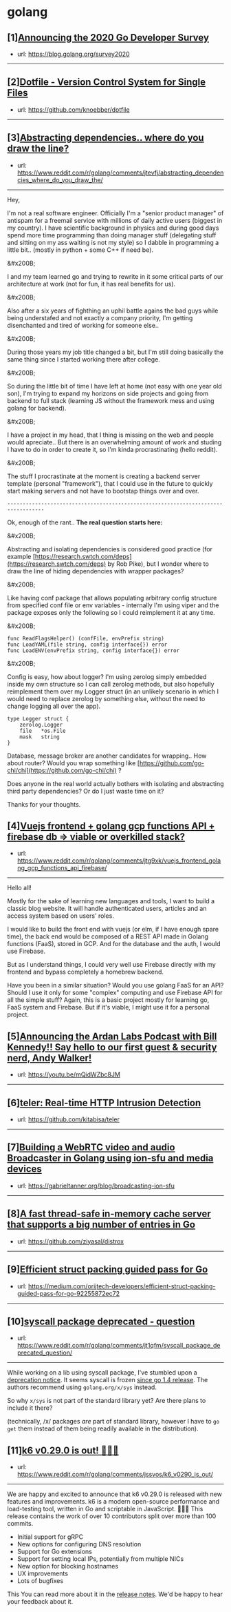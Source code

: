 # golang
## [1][Announcing the 2020 Go Developer Survey](https://www.reddit.com/r/golang/comments/jeuosg/announcing_the_2020_go_developer_survey/)
- url: https://blog.golang.org/survey2020
---

## [2][Dotfile - Version Control System for Single Files](https://www.reddit.com/r/golang/comments/jt9yp7/dotfile_version_control_system_for_single_files/)
- url: https://github.com/knoebber/dotfile
---

## [3][Abstracting dependencies.. where do you draw the line?](https://www.reddit.com/r/golang/comments/jtevfj/abstracting_dependencies_where_do_you_draw_the/)
- url: https://www.reddit.com/r/golang/comments/jtevfj/abstracting_dependencies_where_do_you_draw_the/
---
Hey,

I'm not a real software engineer. Officially I'm a "senior product manager" of antispam for a freemail service with millions of daily active users (biggest in my country). I have scientific background in physics and during good days spend more time programming than doing manager stuff (delegating stuff and sitting on my ass waiting is not my style) so I dabble in programming a little bit.. (mostly in python + some C++ if need be).

&amp;#x200B;

I and my team learned go and trying to rewrite in it some critical parts of our architecture at work (not for fun, it has real benefits for us).

&amp;#x200B;

Also after a six years of fighthing an uphil battle agains the bad guys while being understafed and not exactly a company priority, I'm getting disenchanted and tired of working for someone else..

&amp;#x200B;

During those years my job title changed a bit, but I'm still doing basically the same thing since I started working there after college.

&amp;#x200B;

So during the little bit of time I have left at home (not easy with one year old son), I'm trying to expand my horizons on side projects and going from backend to full stack (learning JS without the framework mess and using golang for backend).

&amp;#x200B;

I have a project in my head, that I thing is missing on the web and people would apreciate.. But there is an overwhelming amount of work and studing I have to do in order to create it, so I'm kinda procrastinating (hello reddit).

&amp;#x200B;

The stuff I procrastinate at the moment is creating a backend server template (personal "framework"), that I could use in the future to quickly start making servers and not have to bootstap things over and over.

`----------------------------------------------------------------------------------`

Ok, enough of the rant.. **The real question starts here:**

&amp;#x200B;

Abstracting and isolating dependencies is considered good practice (for example [https://research.swtch.com/deps](https://research.swtch.com/deps) by Rob Pike), but I wonder where to draw the line of hiding dependencies with wrapper packages?

&amp;#x200B;

Like having conf package that allows populating arbitrary config structure from specified conf file or env variables - internally I'm using viper and the package exposes only the following so I could reimplement it at any time.

&amp;#x200B;

    func ReadFlagsHelper() (confFile, envPrefix string)
    func LoadYAML(file string, config interface{}) error
    func LoadENV(envPrefix string, config interface{}) error

&amp;#x200B;

Config is easy, how about logger? I'm using zerolog simply embedded inside my own structure so I can call zerolog methods, but also hopefully reimplement them over my Logger struct (in an unlikely scenario in which I would need to replace zerolog by something else, without the need to change logging all over the app).

    type Logger struct {
        zerolog.Logger
        file   *os.File
        mask   string
    }

Database, message broker are another candidates for wrapping.. How about router? Would you wrap something like [https://github.com/go-chi/chi](https://github.com/go-chi/chi) ?

Does anyone in the real world actually bothers with isolating and abstracting third party dependencies? Or do I just waste time on it?  


Thanks for your thoughts.
## [4][Vuejs frontend + golang gcp functions API + firebase db =&gt; viable or overkilled stack?](https://www.reddit.com/r/golang/comments/jtg9xk/vuejs_frontend_golang_gcp_functions_api_firebase/)
- url: https://www.reddit.com/r/golang/comments/jtg9xk/vuejs_frontend_golang_gcp_functions_api_firebase/
---
Hello all!

Mostly for the sake of learning new languages and tools, I want to build a classic blog website. It will handle authenticated users, articles and an access system based on users' roles. 

I would like to build the front end with vuejs (or elm, if I have enough spare time), the back end would be composed of a REST API made in Golang functions (FaaS), stored in GCP. And for the database and the auth, I would use Firebase.

But as I understand things, I could very well use Firebase directly with my frontend and bypass completely a homebrew backend.

Have you been in a similar situation? Would you use golang FaaS for an API? Should I use it only for some "complex" computing and use Firebase API for all the simple stuff?
Again, this is a basic project mostly for learning go, FaaS system and Firebase. But if it's viable, I might use it for a personal project.
## [5][Announcing the Ardan Labs Podcast with Bill Kennedy!! Say hello to our first guest &amp; security nerd, Andy Walker!](https://www.reddit.com/r/golang/comments/jswlix/announcing_the_ardan_labs_podcast_with_bill/)
- url: https://youtu.be/mQidWZbc8JM
---

## [6][teler: Real-time HTTP Intrusion Detection](https://www.reddit.com/r/golang/comments/jszbf3/teler_realtime_http_intrusion_detection/)
- url: https://github.com/kitabisa/teler
---

## [7][Building a WebRTC video and audio Broadcaster in Golang using ion-sfu and media devices](https://www.reddit.com/r/golang/comments/jszgcn/building_a_webrtc_video_and_audio_broadcaster_in/)
- url: https://gabrieltanner.org/blog/broadcasting-ion-sfu
---

## [8][A fast thread-safe in-memory cache server that supports a big number of entries in Go](https://www.reddit.com/r/golang/comments/jt13nd/a_fast_threadsafe_inmemory_cache_server_that/)
- url: https://github.com/ziyasal/distrox
---

## [9][Efficient struct packing guided pass for Go](https://www.reddit.com/r/golang/comments/jtgehp/efficient_struct_packing_guided_pass_for_go/)
- url: https://medium.com/orijtech-developers/efficient-struct-packing-guided-pass-for-go-92255872ec72
---

## [10][syscall package deprecated - question](https://www.reddit.com/r/golang/comments/jt1qfm/syscall_package_deprecated_question/)
- url: https://www.reddit.com/r/golang/comments/jt1qfm/syscall_package_deprecated_question/
---
While working on a lib using syscall package, I've stumbled upon a [deprecation notice](https://golang.org/pkg/syscall/).  It seems syscall is frozen [since go 1.4 release](https://golang.org/doc/go1.4#major_library_changes). The authors recommend using `golang.org/x/sys` instead.

So why `x/sys` is not part of the standard library yet? Are there plans to include it there?

(technically, /x/ packages *are* part of standard library, however I have to `go get` them instead of them being readily available in the distribution).
## [11][k6 v0.29.0 is out! 🎊🎉🥳](https://www.reddit.com/r/golang/comments/jssvos/k6_v0290_is_out/)
- url: https://www.reddit.com/r/golang/comments/jssvos/k6_v0290_is_out/
---
We are happy and excited to announce that k6 v0.29.0 is released with new features and improvements. k6 is a modern open-source performance and load-testing tool, written in Go and scriptable in JavaScript. 🎊🎉🥳 This release contains the work of over 10 contributors split over more than 100 commits.

- Initial support for gRPC
- New options for configuring DNS resolution
- Support for Go extensions
- Support for setting local IPs, potentially from multiple NICs
- New option for blocking hostnames
- UX improvements
- Lots of bugfixes

This You can read more about it in the [release notes](https://github.com/loadimpact/k6/blob/master/release%20notes/v0.29.0.md). We'd be happy to hear your feedback about it.

